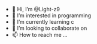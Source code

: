 - 👋 Hi, I’m @Light-z9
- 👀 I’m interested in programming
- 🌱 I’m currently learning c 
- 💞️ I’m looking to collaborate on 
- 📫 How to reach me ...

<!---
Light-z9/Light-z9 is a ✨ special ✨ repository because its `README.md` (this file) appears on your GitHub profile.
You can click the Preview link to take a look at your changes.
--->
